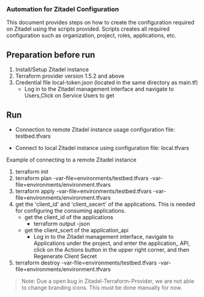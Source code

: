 ### Automation for Zitadel Configuration
This document provides steps on how to create the configuration required on Zitadel using the scripts provided.
Scripts creates all required configuration such as organization, project, roles, applications, etc.

## Preparation before run

1. Install/Setup Zitadel instance
2. Terraform provider version 1.5.2 and above
3. Credential file local-token.json (located in the same directory as main.tf)
   * Log in to the Zitadel management interface and navigate to Users,Click on Service Users to get

## Run

* Connection to remote Zitadel instance usage configuration file: testbed.tfvars

* Connect to local Zitadel instance using configuration file: local.tfvars


Example of connecting to a remote Zitadel instance
1. terraform init
2. terraform plan -var-file=environments/testbed.tfvars -var-file=environments/environment.tfvars
3. terraform apply -var-file=environments/testbed.tfvars -var-file=environments/environment.tfvars
4. get the 'client_id' and 'client_secert' of the applications. This is needed for configuring the consuming applications. 
   * get the client_id of the applications
      * terraform output -json
   * get the client_scert of the application_api
      * Log in to the Zitadel management interface, navigate to Applications under the project, 
       and enter the application_ API, click on the Actions button in the upper right corner, 
       and then Regenerate Client Secret
5. terraform destroy -var-file=environments/testbed.tfvars -var-file=environments/environment.tfvars

> Note: Due a open bug in Zitadel-Terraform-Provider, we are not able to change branding icons. This must be done manually for now.
